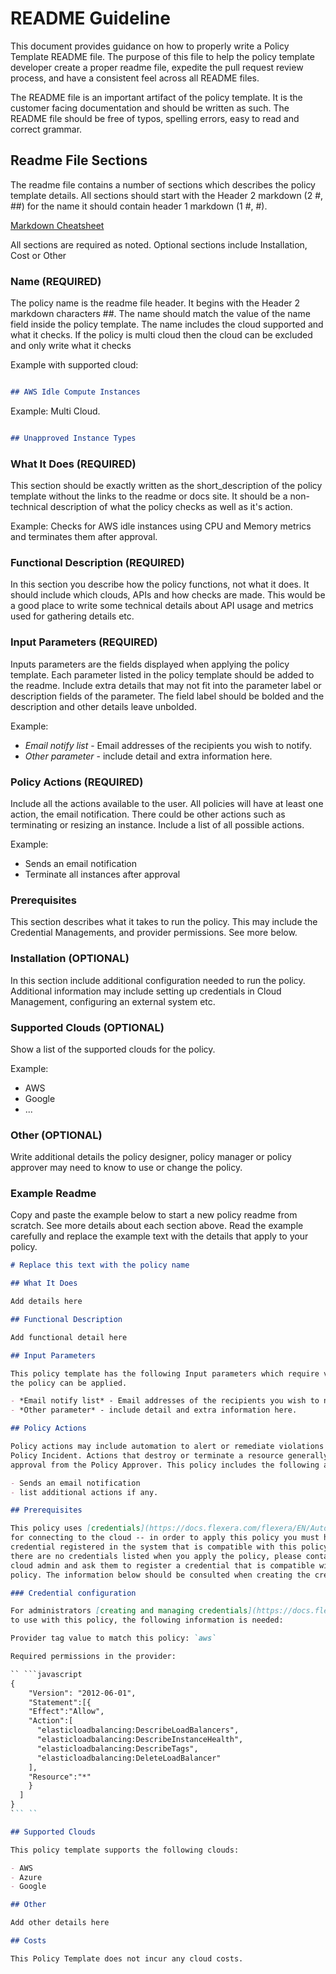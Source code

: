 # README Guideline

This document provides guidance on how to properly write a Policy Template README
file.  The purpose of this file to help the policy template developer create a
proper readme file, expedite the pull request review process, and have a
consistent feel across all README files.

The README file is an important artifact of the policy template.  It is the
customer facing documentation and should be written as such.  The README file
should be free of typos, spelling errors, easy to read and correct grammar.

## Readme File Sections

The readme file contains a number of sections which describes the policy template
details.  All sections should start with the Header 2 markdown (2 #, ##) for
the name it should contain header 1 markdown (1 #, #).

[Markdown Cheatsheet](https://www.markdownguide.org/cheat-sheet/)

All sections are required as noted.  Optional sections include Installation,
Cost or Other

### Name (REQUIRED)

The policy name is the readme file header.  It begins with the Header 2
markdown characters ##.  The name should match the value of the name field
inside the policy template.  The name includes the cloud supported and what
it checks.  If the policy is multi cloud then the cloud can be excluded and only
write what it checks

Example with supported cloud:

```markdown

## AWS Idle Compute Instances

```

Example: Multi Cloud.

```markdown

## Unapproved Instance Types

```

### What It Does (REQUIRED)

This section should be exactly written as the short_description of the policy
template without the links to the readme or docs site.  It should be a
non-technical description of what the policy checks as well as it's action.

Example:
Checks for AWS idle instances using CPU and Memory metrics and terminates them
after approval.

### Functional Description (REQUIRED)

In this section you describe how the policy functions, not what it does.  It
should include which clouds, APIs and how checks are made.  This would be a good
place to write some technical details about API usage and  metrics used for
gathering details etc.

### Input Parameters (REQUIRED)

Inputs parameters are the fields displayed when applying the policy template.
Each parameter listed in the policy template should be added to the readme.
Include extra details that may not fit into the parameter label or description
fields of the parameter.  The field label should be bolded and the description
and other details leave unbolded.

Example:

- *Email notify list* - Email addresses of the recipients you wish to notify.
- *Other parameter* - include detail and extra information here.

### Policy Actions (REQUIRED)

Include all the actions available to the user.  All policies will have at least
one action, the email notification.  There could be other actions such as
terminating or resizing an instance.  Include a list of all possible actions.

Example:

- Sends an email notification
- Terminate all instances after approval

### Prerequisites

This section describes what it takes to run the policy.  This may include the
Credential Managements, and provider permissions.  See more below.

### Installation (OPTIONAL)

In this section include additional configuration needed to run the policy.
Additional information may include setting up credentials in Cloud Management,
configuring an external system etc.

### Supported Clouds (OPTIONAL)

Show a list of the supported clouds for the policy.

Example:

- AWS
- Google
- ...

### Other (OPTIONAL)

Write additional details the policy designer, policy manager or policy approver
may need to know to use or change the policy.

### Example Readme

Copy and paste the example below to start a new policy readme from scratch.
See more details about each section above.  Read the example carefully and
replace the example text with the details that apply to your policy.

```markdown
# Replace this text with the policy name

## What It Does

Add details here

## Functional Description

Add functional detail here

## Input Parameters

This policy template has the following Input parameters which require value before
the policy can be applied.

- *Email notify list* - Email addresses of the recipients you wish to notify.
- *Other parameter* - include detail and extra information here.

## Policy Actions

Policy actions may include automation to alert or remediate violations found in the
Policy Incident. Actions that destroy or terminate a resource generally require
approval from the Policy Approver. This policy includes the following actions.

- Sends an email notification
- list additional actions if any.

## Prerequisites

This policy uses [credentials](https://docs.flexera.com/flexera/EN/Automation/ManagingCredentialsExternal.htm)
for connecting to the cloud -- in order to apply this policy you must have a
credential registered in the system that is compatible with this policy. If
there are no credentials listed when you apply the policy, please contact your
cloud admin and ask them to register a credential that is compatible with this
policy. The information below should be consulted when creating the credential.

### Credential configuration

For administrators [creating and managing credentials](https://docs.flexera.com/flexera/EN/Automation/ManagingCredentialsExternal.htm)
to use with this policy, the following information is needed:

Provider tag value to match this policy: `aws`

Required permissions in the provider:

`` ```javascript
{
    "Version": "2012-06-01",
    "Statement":[{
    "Effect":"Allow",
    "Action":[
      "elasticloadbalancing:DescribeLoadBalancers",
      "elasticloadbalancing:DescribeInstanceHealth",
      "elasticloadbalancing:DescribeTags",
      "elasticloadbalancing:DeleteLoadBalancer"
    ],
    "Resource":"*"
    }
  ]
}
``` ``

## Supported Clouds

This policy template supports the following clouds:

- AWS
- Azure
- Google

## Other

Add other details here

## Costs

This Policy Template does not incur any cloud costs.

```
